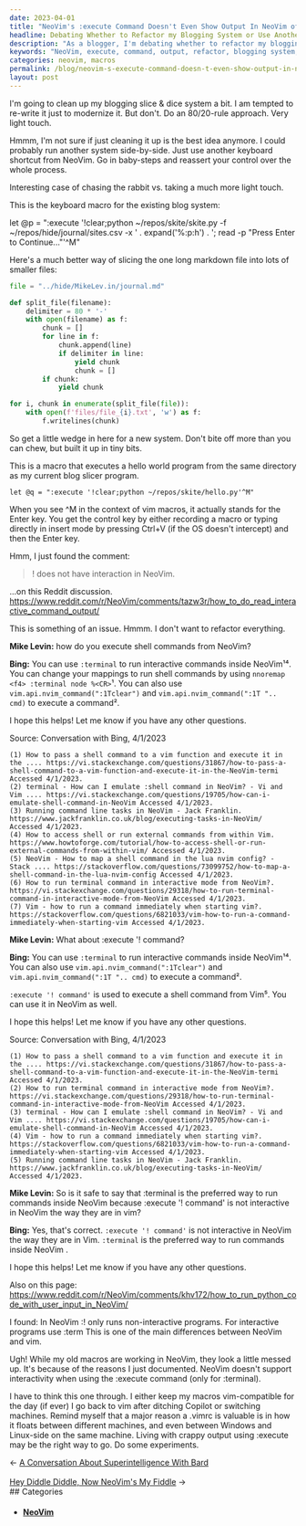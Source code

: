 ```yaml
---
date: 2023-04-01
title: "NeoVim's :execute Command Doesn't Even Show Output In NeoVim of ^M's"
headline: Debating Whether to Refactor my Blogging System or Use Another Keyboard Shortcut from NeoVim
description: "As a blogger, I'm debating whether to refactor my blogging system or to just use another keyboard shortcut from NeoVim. I asked Bing how to execute shell commands from NeoVim and found out that the :execute command doesn't even show output. Bing suggested using the `:terminal` command, mapping it to a keyboard shortcut, or using `vim.api.nvim_command` to execute a command. After realizing that this means my old macros look a little messed up"
keywords: "NeoVim, execute, command, output, refactor, blogging system, keyboard shortcut, :terminal, :execute, :terminal, `vim.api.nvim_command`, macros, Vim-compatible, crappy output"
categories: neovim, macros
permalink: /blog/neovim-s-execute-command-doesn-t-even-show-output-in-neovim-of-m-s/
layout: post
---
```



I'm going to clean up my blogging slice & dice system a bit. I am tempted to
re-write it just to modernize it. But don't. Do an 80/20-rule approach. Very
light touch.

Hmmm, I'm not sure if just cleaning it up is the best idea anymore. I could
probably run another system side-by-side. Just use another keyboard shortcut
from NeoVim. Go in baby-steps and reassert your control over the whole process.

Interesting case of chasing the rabbit vs. taking a much more light touch.

This is the keyboard macro for the existing blog system:

let @p = ":execute '!clear;python ~/repos/skite/skite.py -f ~/repos/hide/journal/sites.csv -x ' . expand('%:p:h') . '; read -p \"Press Enter to Continue...\"'^M"

Here's a much better way of slicing the one long markdown file into lots of
smaller files:

```python
file = "../hide/MikeLev.in/journal.md"

def split_file(filename):
    delimiter = 80 * '-'
    with open(filename) as f:
        chunk = []
        for line in f:
            chunk.append(line)
            if delimiter in line:
                yield chunk
                chunk = []
        if chunk:
            yield chunk

for i, chunk in enumerate(split_file(file)):
    with open(f'files/file_{i}.txt', 'w') as f:
        f.writelines(chunk)
```

So get a little wedge in here for a new system. Don't bite off more than you
can chew, but built it up in tiny bits.

This is a macro that executes a hello world program from the same directory as
my current blog slicer program.

    let @q = ":execute '!clear;python ~/repos/skite/hello.py'^M"

When you see ^M in the context of vim macros, it actually stands for the Enter
key. You get the control key by either recording a macro or typing directly in
insert mode by pressing Ctrl+V (if the OS doesn't intercept) and then the Enter
key.

Hmm, I just found the comment:

> ! does not have interaction in NeoVim.

...on this Reddit discussion. https://www.reddit.com/r/NeoVim/comments/tazw3r/how_to_do_read_interactive_command_output/

This is something of an issue. Hmmm. I don't want to refactor everything.

**Mike Levin:** how do you execute shell commands from NeoVim?

**Bing:** You can use `:terminal` to run interactive commands inside NeoVim¹⁴. You can change your mappings to run shell commands by using `nnoremap <f4> :terminal node %<CR>`¹. You can also use `vim.api.nvim_command(":1Tclear")` and `vim.api.nvim_command(":1T ".. cmd)` to execute a command².

I hope this helps! Let me know if you have any other questions.

Source: Conversation with Bing, 4/1/2023

    (1) How to pass a shell command to a vim function and execute it in the .... https://vi.stackexchange.com/questions/31867/how-to-pass-a-shell-command-to-a-vim-function-and-execute-it-in-the-NeoVim-termi Accessed 4/1/2023.
    (2) terminal - How can I emulate :shell command in NeoVim? - Vi and Vim .... https://vi.stackexchange.com/questions/19705/how-can-i-emulate-shell-command-in-NeoVim Accessed 4/1/2023.
    (3) Running command line tasks in NeoVim - Jack Franklin. https://www.jackfranklin.co.uk/blog/executing-tasks-in-NeoVim/ Accessed 4/1/2023.
    (4) How to access shell or run external commands from within Vim. https://www.howtoforge.com/tutorial/how-to-access-shell-or-run-external-commands-from-within-vim/ Accessed 4/1/2023.
    (5) NeoVim - How to map a shell command in the lua nvim config? - Stack .... https://stackoverflow.com/questions/73099752/how-to-map-a-shell-command-in-the-lua-nvim-config Accessed 4/1/2023.
    (6) How to run terminal command in interactive mode from NeoVim?. https://vi.stackexchange.com/questions/29318/how-to-run-terminal-command-in-interactive-mode-from-NeoVim Accessed 4/1/2023.
    (7) Vim - how to run a command immediately when starting vim?. https://stackoverflow.com/questions/6821033/vim-how-to-run-a-command-immediately-when-starting-vim Accessed 4/1/2023.

**Mike Levin:** What about :execute '! command?

**Bing:** You can use `:terminal` to run interactive commands inside NeoVim¹⁴. You can also use `vim.api.nvim_command(":1Tclear")` and `vim.api.nvim_command(":1T ".. cmd)` to execute a command².

`:execute '! command'` is used to execute a shell command from Vim⁵. You can use it in NeoVim as well.

I hope this helps! Let me know if you have any other questions.

Source: Conversation with Bing, 4/1/2023

    (1) How to pass a shell command to a vim function and execute it in the .... https://vi.stackexchange.com/questions/31867/how-to-pass-a-shell-command-to-a-vim-function-and-execute-it-in-the-NeoVim-termi Accessed 4/1/2023.
    (2) How to run terminal command in interactive mode from NeoVim?. https://vi.stackexchange.com/questions/29318/how-to-run-terminal-command-in-interactive-mode-from-NeoVim Accessed 4/1/2023.
    (3) terminal - How can I emulate :shell command in NeoVim? - Vi and Vim .... https://vi.stackexchange.com/questions/19705/how-can-i-emulate-shell-command-in-NeoVim Accessed 4/1/2023.
    (4) Vim - how to run a command immediately when starting vim?. https://stackoverflow.com/questions/6821033/vim-how-to-run-a-command-immediately-when-starting-vim Accessed 4/1/2023.
    (5) Running command line tasks in NeoVim - Jack Franklin. https://www.jackfranklin.co.uk/blog/executing-tasks-in-NeoVim/ Accessed 4/1/2023.

**Mike Levin:** So is it safe to say that :terminal is the preferred way to run commands inside NeoVim because :execute '! command' is not interactive in NeoVim the way they are in vim?

**Bing:** Yes, that's correct. `:execute '! command'` is not interactive in NeoVim the way they are in Vim. `:terminal` is the preferred way to run commands inside NeoVim .

I hope this helps! Let me know if you have any other questions.

Also on this page: https://www.reddit.com/r/NeoVim/comments/khv172/how_to_run_python_code_with_user_input_in_NeoVim/

I found: In NeoVim :! only runs non-interactive programs. For interactive programs use :term This is one of the main differences between NeoVim and vim.

Ugh! While my old macros are working in NeoVim, they look a little messed up.
It's because of the reasons I just documented. NeoVim doesn't support
interactivity when using the :execute command (only for :terminal).

I have to think this one through. I either keep my macros vim-compatible for
the day (if ever) I go back to vim after ditching Copilot or switching
machines. Remind myself that a major reason a .vimrc is valuable is in how it
floats between different machines, and even between Windows and Linux-side on
the same machine. Living with crappy output using :execute may be the right way
to go. Do some experiments.


<div class="arrow-links"><div class="post-nav-prev"><span class="arrow">&larr;&nbsp;</span><a href="/blog/a-conversation-about-superintelligence-with-bard/">A Conversation About Superintelligence With Bard</a></div> &nbsp; <div class="post-nav-next"><a href="/blog/hey-diddle-diddle-now-neovim-s-my-fiddle/">Hey Diddle Diddle, Now NeoVim's My Fiddle</a><span class="arrow">&nbsp;&rarr;</span></div></div>
## Categories

<ul>
<li><h4><a href='/neovim/'>NeoVim</a></h4></li></ul>